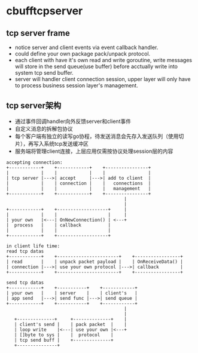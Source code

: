 # cbufftcpserver
## tcp server frame
* notice server and client events via event callback handler.
* could define your own package pack/unpack protocol.
* each client with have it's own read and write goroutine, write messages will store in the send queue(use buffer) before acctually write into system tcp send buffer.
* server will handler client connection session, upper layer will only have to process business session layer's management.

## tcp server架构
* 通过事件回调handler向外反馈server和client事件
* 自定义消息的拆解包协议
* 每个客户端有独立的读写go协程，待发送消息会先存入发送队列（使用切片），再写入系统tcp发送缓冲区
* 服务端将管理client连接，上层应用仅需按协议处理session层的内容

```
accepting connection:
+------------+    +------------+    +----------------+
|            |    |            |    |                |
| tcp server |--->| accept     |--->| add to client  |
|            |    | connection |    |   connections  |
|            |    |            |    |   management   |
+------------+    +------------+    +----------------+
                                            |
                                            |
+------------+    +-------------------+     |
|            |    |                   |     |
| your own   |<---| OnNewConnection() | <---+
|  process   |    | callback          |  
|            |    |                   | 
+------------+    +-------------------+

in client life time:
read tcp datas
+------------+    +-----------------------+    +-----------------+
| read       |    | unpack packet payload |    | OnReceiveData() |
| connection |--->| use your own protocol |--->| callback        |
+------------+    +-----------------------+    +-----------------+

send tcp datas
+------------+    +-----------+    +------------+
| your own   |    | server    |    | client's   |
| app send   |--->| send func |--->| send queue |
+------------+    +-----------+    +------------+
                                            |
                                            |
   +--------------+     +--------------+    |
   | client's send |    | pack packet  |    |
   | loop write    |<---| use your own |<---+
   | []byte to sys |    |  protocol    | 
   | tcp send buff |    +--------------+
   +---------------+                        
```
